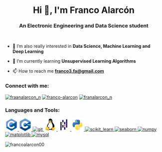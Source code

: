 <h1 align="center">Hi 👋, I'm Franco Alarcón</h1>
<h3 align="center">An Electronic Engineering and Data Science student</h3>

<br>

- 🔭 I’m also really interested in **Data Science, Machine Learning and Deep Learning**

- 🌱 I’m currently learning **Unsupervised Learning Algorithms**

- 📫 How to reach me **franco3.fa@gmail.com**

<h3 align="left">Connect with me:</h3>
<p align="left">
<a href="https://twitter.com/fraanalarcon_n" target="blank"><img align="center" src="https://raw.githubusercontent.com/rahuldkjain/github-profile-readme-generator/master/src/images/icons/Social/twitter.svg" alt="fraanalarcon_n" height="30" width="40" /></a>
<a href="https://linkedin.com/in/franco-alarcon" target="blank"><img align="center" src="https://raw.githubusercontent.com/rahuldkjain/github-profile-readme-generator/master/src/images/icons/Social/linked-in-alt.svg" alt="franco-alarcon" height="30" width="40" /></a>
<a href="https://instagram.com/franalarcon_n" target="blank"><img align="center" src="https://raw.githubusercontent.com/rahuldkjain/github-profile-readme-generator/master/src/images/icons/Social/instagram.svg" alt="franalarcon_n" height="30" width="40" /></a>
</p>

<h3 align="left">Languages and Tools:</h3>
<p align="left"> <a href="https://www.cprogramming.com/" target="_blank" rel="noreferrer"> <img src="https://raw.githubusercontent.com/devicons/devicon/master/icons/c/c-original.svg" alt="c" width="40" height="40"/> </a> <a href="https://www.w3schools.com/cpp/" target="_blank" rel="noreferrer"> <img src="https://raw.githubusercontent.com/devicons/devicon/master/icons/cplusplus/cplusplus-original.svg" alt="cplusplus" width="40" height="40"/> </a> <a href="https://git-scm.com/" target="_blank" rel="noreferrer"> <img src="https://www.vectorlogo.zone/logos/git-scm/git-scm-icon.svg" alt="git" width="40" height="40"/> </a> <a href="https://www.linux.org/" target="_blank" rel="noreferrer"> <img src="https://raw.githubusercontent.com/devicons/devicon/master/icons/linux/linux-original.svg" alt="linux" width="40" height="40"/> </a> <a href="https://pandas.pydata.org/" target="_blank" rel="noreferrer"> <img src="https://raw.githubusercontent.com/devicons/devicon/2ae2a900d2f041da66e950e4d48052658d850630/icons/pandas/pandas-original.svg" alt="pandas" width="40" height="40"/> </a> <a href="https://www.python.org" target="_blank" rel="noreferrer"> <img src="https://raw.githubusercontent.com/devicons/devicon/master/icons/python/python-original.svg" alt="python" width="40" height="40"/> </a> <a href="https://scikit-learn.org/" target="_blank" rel="noreferrer"> <img src="https://upload.wikimedia.org/wikipedia/commons/0/05/Scikit_learn_logo_small.svg" alt="scikit_learn" width="50" height="50"/> </a> <a href="https://seaborn.pydata.org/" target="_blank" rel="noreferrer"> <img src="https://seaborn.pydata.org/_images/logo-mark-lightbg.svg" alt="seaborn" width="40" height="40"/> </a>
<a href="https://numpy.org/" target="_blank" rel="noreferrer"><img src="https://numpy.org/numpy-tutorials/_static/numpylogo.svg" alt="numpy" width="70" height="60"/> </a>
<a href="https://matplotlib.org/stable/index.html#" target="_blank" rel="noreferrer"><img src="https://matplotlib.org/stable/_static/logo2.svg" alt="matplotlib" width="70" height="60"/> </a>
<a href="https://www.mysql.com/" target="_blank" rel="noreferrer"><img src="https://www.vectorlogo.zone/logos/mysql/mysql-official.svg" alt="mysql" width="60" height="60"/></a> </p>

<p><img align="center" src="https://github-readme-stats.vercel.app/api/top-langs?username=francoalarcon00&show_icons=true&locale=en&layout=compact" alt="francoalarcon00" /></p>


